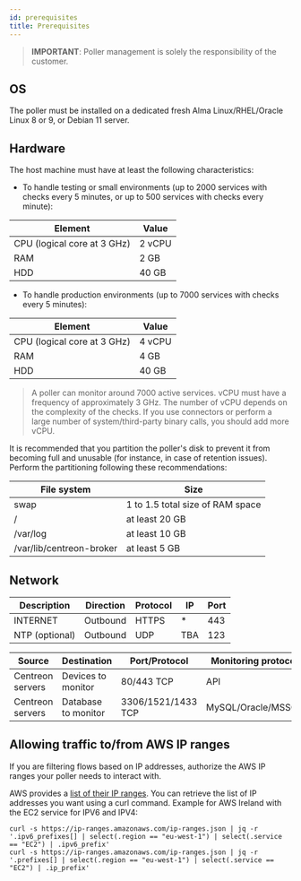 ```yaml
---
id: prerequisites
title: Prerequisites
---
```


> **IMPORTANT**: Poller management is solely the responsibility of the customer.

## OS

The poller must be installed on a dedicated fresh Alma Linux/RHEL/Oracle Linux 8 or 9, or Debian 11 server.

## Hardware

The host machine must have at least the following characteristics:

* To handle testing or small environments (up to 2000 services with checks every 5 minutes, or up to 500 services with checks every minute):

| Element                     | Value     |
| ----------------------------| --------- |
| CPU  (logical core at 3 GHz) | 2 vCPU    |
| RAM                         | 2 GB      |
| HDD                         | 40 GB     |

* To handle production environments (up to 7000 services with checks every 5 minutes):

| Element                     | Value     |
| ----------------------------| --------- |
| CPU  (logical core at 3 GHz) | 4 vCPU    |
| RAM                         | 4 GB      |
| HDD                         | 40 GB     |

> A poller can monitor around 7000 active services. vCPU must have a frequency of approximately 3 GHz. The number of
> vCPU depends on the complexity of the checks. If you use connectors or perform a large number of system/third-party
> binary calls, you should add more vCPU.

It is recommended that you partition the poller's disk to prevent it from becoming full and unusable (for instance, in case of retention issues).
Perform the partitioning following these recommendations:

| File system                | Size                                                                  |
|----------------------------|-----------------------------------------------------------------------|
| swap                       | 1 to 1.5 total size of RAM space                                      |
| /                          | at least 20 GB                                                        |
| /var/log                   | at least 10 GB                                                        |
| /var/lib/centreon-broker   | at least 5 GB                                                         |

## Network

| Description    | Direction | Protocol   | IP           | Port   |
| -------------- | --------- | ---------- | ------------ | ------ |
| INTERNET       | Outbound  | HTTPS      | *            | 443    |
| NTP (optional) | Outbound  | UDP        | TBA          | 123    |

| Source            | Destination         | Port/Protocol      | Monitoring protocol   |
| ----------------- | ------------------- | ------------------ | --------------------- |
| Centreon servers  | Devices to monitor  | 80/443 TCP         | API                   |
| Centreon servers  | Database to monitor | 3306/1521/1433 TCP | MySQL/Oracle/MSSQL    |

## Allowing traffic to/from AWS IP ranges

If you are filtering flows based on IP addresses, authorize the AWS IP ranges your poller needs to interact with.

AWS provides a [list of their IP ranges](https://ip-ranges.amazonaws.com/ip-ranges.json). You can retrieve the list of IP addresses you want using a curl command. Example for AWS Ireland with the EC2 service for IPV6 and IPV4:

```shell
curl -s https://ip-ranges.amazonaws.com/ip-ranges.json | jq -r '.ipv6_prefixes[] | select(.region == "eu-west-1") | select(.service == "EC2") | .ipv6_prefix' 
curl -s https://ip-ranges.amazonaws.com/ip-ranges.json | jq -r '.prefixes[] | select(.region == "eu-west-1") | select(.service == "EC2") | .ip_prefix' 
```
